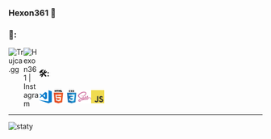 ### Hexon361 🦍



### 🤙:

[<img align="left" alt="Trujca.gg" width="30px" src="https://image.flaticon.com/icons/png/512/1450/1450169.png" />][website]
[<img align="left" alt="Hexon361 | Instagram" width="30px" src="https://image.flaticon.com/icons/png/512/1177/1177585.png" />][instagram]

<br />

### 🛠️:

<img align="left" alt="Visual Studio Code" width="26px" src="https://raw.githubusercontent.com/github/explore/80688e429a7d4ef2fca1e82350fe8e3517d3494d/topics/visual-studio-code/visual-studio-code.png"/>
<img align="left" alt="HTML5" width="26px" src="https://raw.githubusercontent.com/github/explore/80688e429a7d4ef2fca1e82350fe8e3517d3494d/topics/html/html.png" />
<img align="left" alt="CSS3" width="26px" src="https://raw.githubusercontent.com/github/explore/80688e429a7d4ef2fca1e82350fe8e3517d3494d/topics/css/css.png" />
<img align="left" alt="Sass" width="26px" src="https://raw.githubusercontent.com/github/explore/80688e429a7d4ef2fca1e82350fe8e3517d3494d/topics/sass/sass.png" />
<img align="left" alt="JavaScript" width="26px" src="https://raw.githubusercontent.com/github/explore/80688e429a7d4ef2fca1e82350fe8e3517d3494d/topics/javascript/javascript.png" />

<br />
<br />

---

<img align="left" alt="staty" src="https://github-readme-stats.vercel.app/api?username=Hexon361&show_icons=true&theme=radical&hide_border=true" />



[website]: https://trujca.pl
[instagram]: https://instagram.com/Hexon361

